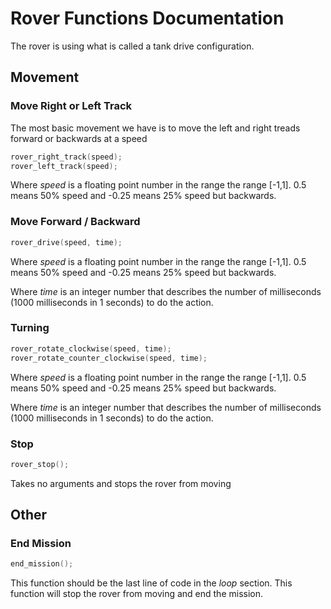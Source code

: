 # Rover Functions Documentation
The rover is using what is called a tank drive configuration.
## Movement
### Move Right or Left Track
The most basic movement we have is to move the left and right treads forward or backwards at a speed
```c++
rover_right_track(speed);
rover_left_track(speed);
```
Where *speed* is a floating point number in the range the range [-1,1]. 0.5 means 50% speed and -0.25 means 25% speed but backwards.
### Move Forward / Backward
```c++
rover_drive(speed, time);
```
Where *speed* is a floating point number in the range the range [-1,1]. 0.5 means 50% speed and -0.25 means 25% speed but backwards.

Where *time* is an integer number that describes the number of milliseconds (1000 milliseconds in 1 seconds) to do the action.
### Turning
```c++
rover_rotate_clockwise(speed, time);
rover_rotate_counter_clockwise(speed, time);
```
Where *speed* is a floating point number in the range the range [-1,1]. 0.5 means 50% speed and -0.25 means 25% speed but backwards.

Where *time* is an integer number that describes the number of milliseconds (1000 milliseconds in 1 seconds) to do the action.
### Stop
```c++
rover_stop();
```
Takes no arguments and stops the rover from moving
## Other
### End Mission
```c++
end_mission();
```
This function should be the last line of code in the *loop* section. This function will stop the rover from moving and end the mission.
